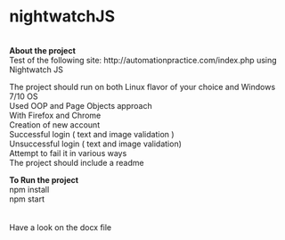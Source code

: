 # nightwatchJS

<br />
<b>
About the project </b><br />
Test of the following site: http://automationpractice.com/index.php using Nightwatch JS<br />

The project should run on both Linux flavor of your choice and Windows 7/10 OS<br />
Used OOP and Page Objects approach<br />
With Firefox and Chrome<br />
Creation of new account<br />
Successful login ( text and image validation )<br />
Unsuccessful login ( text and image validation)<br />
Attempt to fail it in various ways<br />
The project should include a readme<br />

<b>
To Run the project </b><br />
npm install <br />
npm start <br />
<br />
<br />
Have a look on the docx file<br />
